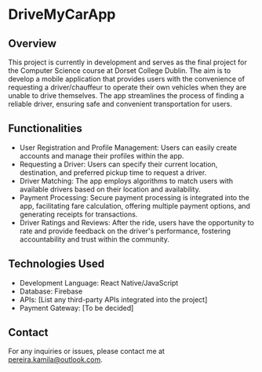 # DriveMyCarApp

## Overview
This project is currently in development and serves as the final project for the Computer Science course at Dorset College Dublin. The aim is to develop a mobile application that provides users with the convenience of requesting a driver/chauffeur to operate their own vehicles when they are unable to drive themselves. The app streamlines the process of finding a reliable driver, ensuring safe and convenient transportation for users.

## Functionalities

- User Registration and Profile Management: Users can easily create accounts and manage their profiles within the app.
- Requesting a Driver: Users can specify their current location, destination, and preferred pickup time to request a driver.
- Driver Matching: The app employs algorithms to match users with available drivers based on their location and availability.
- Payment Processing: Secure payment processing is integrated into the app, facilitating fare calculation, offering multiple payment options, and generating receipts for transactions.
- Driver Ratings and Reviews: After the ride, users have the opportunity to rate and provide feedback on the driver's performance, fostering accountability and trust within the community.

## Technologies Used

- Development Language: React Native/JavaScript
- Database: Firebase
- APIs: [List any third-party APIs integrated into the project]
- Payment Gateway: [To be decided]

## Contact
For any inquiries or issues, please contact me at [pereira.kamila@outlook.com](mailto:pereira.kamila@outlook.com).
